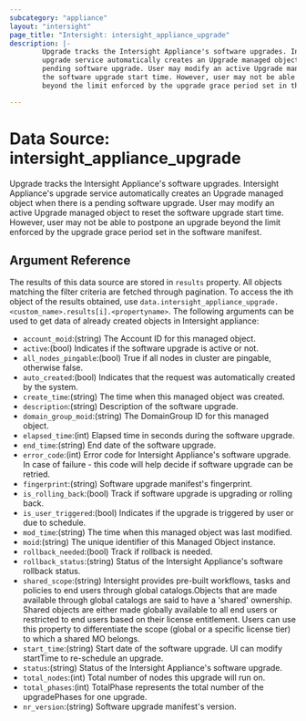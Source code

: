 ```yaml
---
subcategory: "appliance"
layout: "intersight"
page_title: "Intersight: intersight_appliance_upgrade"
description: |-
        Upgrade tracks the Intersight Appliance's software upgrades. Intersight Appliance's
        upgrade service automatically creates an Upgrade managed object when there is a
        pending software upgrade. User may modify an active Upgrade managed object to reset
        the software upgrade start time. However, user may not be able to postpone an upgrade
        beyond the limit enforced by the upgrade grace period set in the software manifest.

---
```


# Data Source: intersight_appliance_upgrade
Upgrade tracks the Intersight Appliance's software upgrades. Intersight Appliance's
upgrade service automatically creates an Upgrade managed object when there is a
pending software upgrade. User may modify an active Upgrade managed object to reset
the software upgrade start time. However, user may not be able to postpone an upgrade
beyond the limit enforced by the upgrade grace period set in the software manifest.
## Argument Reference
The results of this data source are stored in `results` property.
All objects matching the filter criteria are fetched through pagination.
To access the ith object of the results obtained, use `data.intersight_appliance_upgrade.<custom_name>.results[i].<propertyname>`.
The following arguments can be used to get data of already created objects in Intersight appliance:
* `account_moid`:(string) The Account ID for this managed object. 
* `active`:(bool) Indicates if the software upgrade is active or not. 
* `all_nodes_pingable`:(bool) True if all nodes in cluster are pingable, otherwise false. 
* `auto_created`:(bool) Indicates that the request was automatically created by the system. 
* `create_time`:(string) The time when this managed object was created. 
* `description`:(string) Description of the software upgrade. 
* `domain_group_moid`:(string) The DomainGroup ID for this managed object. 
* `elapsed_time`:(int) Elapsed time in seconds during the software upgrade. 
* `end_time`:(string) End date of the software upgrade. 
* `error_code`:(int) Error code for Intersight Appliance's software upgrade. In case of failure - this code will help decide if software upgrade can be retried. 
* `fingerprint`:(string) Software upgrade manifest's fingerprint. 
* `is_rolling_back`:(bool) Track if software upgrade is upgrading or rolling back. 
* `is_user_triggered`:(bool) Indicates if the upgrade is triggered by user or due to schedule. 
* `mod_time`:(string) The time when this managed object was last modified. 
* `moid`:(string) The unique identifier of this Managed Object instance. 
* `rollback_needed`:(bool) Track if rollback is needed. 
* `rollback_status`:(string) Status of the Intersight Appliance's software rollback status. 
* `shared_scope`:(string) Intersight provides pre-built workflows, tasks and policies to end users through global catalogs.Objects that are made available through global catalogs are said to have a 'shared' ownership. Shared objects are either made globally available to all end users or restricted to end users based on their license entitlement. Users can use this property to differentiate the scope (global or a specific license tier) to which a shared MO belongs. 
* `start_time`:(string) Start date of the software upgrade. UI can modify startTime to re-schedule an upgrade. 
* `status`:(string) Status of the Intersight Appliance's software upgrade. 
* `total_nodes`:(int) Total number of nodes this upgrade will run on. 
* `total_phases`:(int) TotalPhase represents the total number of the upgradePhases for one upgrade. 
* `nr_version`:(string) Software upgrade manifest's version. 
 
